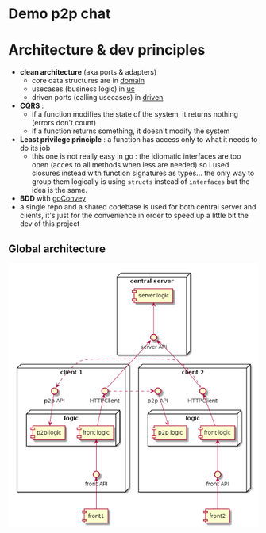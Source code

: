 # Demo p2p chat

# Architecture & dev principles
- __clean architecture__ (aka ports & adapters)
    - core data structures are in [domain](./backend/domain/)
    - usecases (business logic) in [uc](./backend/uc/)
    - driven ports (calling usecases) in [driven](./backend/driven/)
- __CQRS__ :
  - if a function modifies the state of the system, it returns nothing (errors don't count)
  - if a function returns something, it doesn't modify the system
- __Least privilege principle__ : a function has access only to what it needs to do its job
  - this one is not really easy in go : the idiomatic interfaces are too open (acces to all methods when less are needed) so I used closures instead with function signatures as types... the only way to group them logically is using `structs` instead of `interfaces` but the idea is the same.
- __BDD__ with [goConvey](http://goconvey.co/)
- a single repo and a shared codebase is used for both central server and clients, it's just for the convenience in order to speed up a little bit the dev of this project

## Global architecture
![architecture](./img/archi.png)